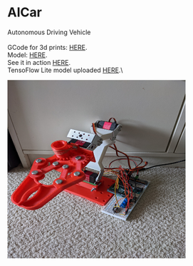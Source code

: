 # AICar
Autonomous Driving Vehicle
\
\
GCode for 3d prints: [HERE](https://github.com/NiMez/AICar/tree/main/GCode).\
Model: [HERE](https://github.com/NiMez/AICar/tree/main/Model).\
See it in action [HERE](https://github.com/NiMez/AICar/blob/main/Images/Pilot_Drive.mp4).\
TensoFlow Lite model uploaded [HERE](https://github.com/NiMez/AICar/tree/main/Code).\

<img src="https://github.com/NiMez/RobotArm/blob/main/Images/PXL_20220528_235018135.jpg" width="400" height="400">



